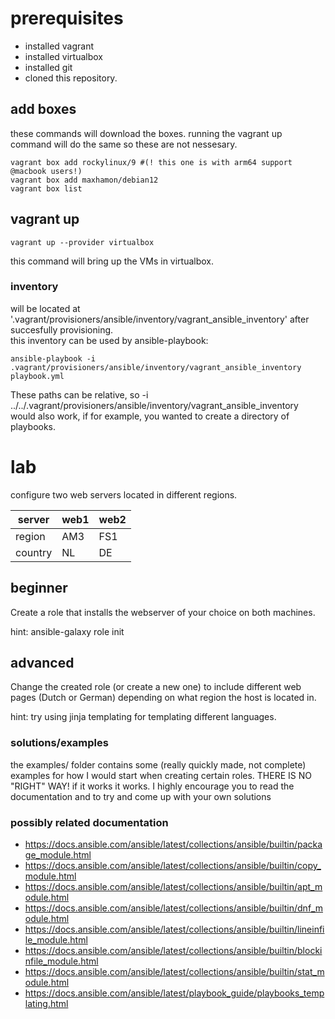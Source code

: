 # prerequisites

- installed vagrant
- installed virtualbox
- installed git
- cloned this repository.

## add boxes
these commands will download the boxes. running the vagrant up command will do the same so these are not nessesary. 
    
    vagrant box add rockylinux/9 #(! this one is with arm64 support @macbook users!) 
    vagrant box add maxhamon/debian12
    vagrant box list

## vagrant up
    vagrant up --provider virtualbox

this command will bring up the VMs in virtualbox. 
### inventory
will be located at '.vagrant/provisioners/ansible/inventory/vagrant_ansible_inventory' after succesfully provisioning.  
this inventory can be used by ansible-playbook:

    ansible-playbook -i .vagrant/provisioners/ansible/inventory/vagrant_ansible_inventory playbook.yml 

These paths can be relative, so -i ../../.vagrant/provisioners/ansible/inventory/vagrant_ansible_inventory would also work, if for example, you wanted to create a directory of playbooks. 
# lab
configure two web servers located in different regions. 

|server   |web1   |web2   |
|---|---|---|
|region   |AM3   |FS1   |
|country   |NL   |DE   |

## beginner
Create a role that installs the webserver of your choice on both machines.

hint: ansible-galaxy role init 

## advanced
Change the created role (or create a new one) to include different web pages (Dutch or German) depending on what region the host is located in.  

hint: try using jinja templating for templating different languages.


### solutions/examples

the examples/ folder contains some (really quickly made, not complete) examples for how I would start when creating certain roles. THERE IS NO "RIGHT" WAY! if it works it works. I highly encourage you to read the documentation and to try and come up with your own solutions  

### possibly related documentation

 - https://docs.ansible.com/ansible/latest/collections/ansible/builtin/package_module.html
 - https://docs.ansible.com/ansible/latest/collections/ansible/builtin/copy_module.html
 - https://docs.ansible.com/ansible/latest/collections/ansible/builtin/apt_module.html
 - https://docs.ansible.com/ansible/latest/collections/ansible/builtin/dnf_module.html
 - https://docs.ansible.com/ansible/latest/collections/ansible/builtin/lineinfile_module.html
 - https://docs.ansible.com/ansible/latest/collections/ansible/builtin/blockinfile_module.html
 - https://docs.ansible.com/ansible/latest/collections/ansible/builtin/stat_module.html
 - https://docs.ansible.com/ansible/latest/playbook_guide/playbooks_templating.html
